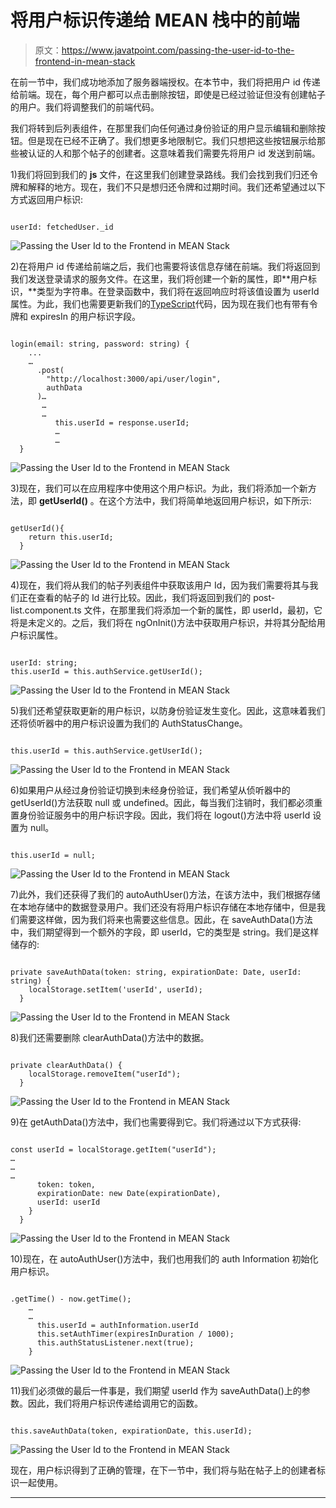 # 将用户标识传递给 MEAN 栈中的前端

> 原文：<https://www.javatpoint.com/passing-the-user-id-to-the-frontend-in-mean-stack>

在前一节中，我们成功地添加了服务器端授权。在本节中，我们将把用户 id 传递给前端。现在，每个用户都可以点击删除按钮，即使是已经过验证但没有创建帖子的用户。我们将调整我们的前端代码。

我们将转到后列表组件，在那里我们向任何通过身份验证的用户显示编辑和删除按钮。但是现在已经不正确了。我们想更多地限制它。我们只想把这些按钮展示给那些被认证的人和那个帖子的创建者。这意味着我们需要先将用户 id 发送到前端。

1)我们将回到我们的 **js** 文件，在这里我们创建登录路线。我们会找到我们归还令牌和解释的地方。现在，我们不只是想归还令牌和过期时间。我们还希望通过以下方式返回用户标识:

```

userId: fetchedUser._id

```

![Passing the User Id to the Frontend in MEAN Stack](img/dd263a84ebc2304ccb15ceaadecc8dee.png)

2)在将用户 id 传递给前端之后，我们也需要将该信息存储在前端。我们将返回到我们发送登录请求的服务文件。在这里，我们将创建一个新的属性，即**用户标识，**类型为字符串。在登录函数中，我们将在返回响应时将该值设置为 userId 属性。为此，我们也需要更新我们的[TypeScript](https://www.javatpoint.com/typescript-tutorial)代码，因为现在我们也有带有令牌和 expiresIn 的用户标识字段。

```

login(email: string, password: string) {
    ...
    …
      .post(
        "http://localhost:3000/api/user/login",
        authData
      )…
       …
       …
          this.userId = response.userId;
          …
          …
  }

```

![Passing the User Id to the Frontend in MEAN Stack](img/e2b6acff652933c935bbe038717c32ab.png)

3)现在，我们可以在应用程序中使用这个用户标识。为此，我们将添加一个新方法，即 **getUserId()** 。在这个方法中，我们将简单地返回用户标识，如下所示:

```

getUserId(){
    return this.userId;
  }

```

![Passing the User Id to the Frontend in MEAN Stack](img/d81525393e2ae73340d743c49661a3c0.png)

4)现在，我们将从我们的帖子列表组件中获取该用户 Id，因为我们需要将其与我们正在查看的帖子的 Id 进行比较。因此，我们将返回到我们的 post-list.component.ts 文件，在那里我们将添加一个新的属性，即 userId，最初，它将是未定义的。之后，我们将在 ngOnInit()方法中获取用户标识，并将其分配给用户标识属性。

```

userId: string;
this.userId = this.authService.getUserId();

```

![Passing the User Id to the Frontend in MEAN Stack](img/dc94ae48c6c9a5ac929f45736eca5f83.png)

5)我们还希望获取更新的用户标识，以防身份验证发生变化。因此，这意味着我们还将侦听器中的用户标识设置为我们的 AuthStatusChange。

```

this.userId = this.authService.getUserId();

```

![Passing the User Id to the Frontend in MEAN Stack](img/bb14e89e055266a5ec11f08a1cad900a.png)

6)如果用户从经过身份验证切换到未经身份验证，我们希望从侦听器中的 getUserId()方法获取 null 或 undefined。因此，每当我们注销时，我们都必须重置身份验证服务中的用户标识字段。因此，我们将在 logout()方法中将 userId 设置为 null。

```

this.userId = null;

```

![Passing the User Id to the Frontend in MEAN Stack](img/a78c3261395c16e1c049d79d252e9013.png)

7)此外，我们还获得了我们的 autoAuthUser()方法，在该方法中，我们根据存储在本地存储中的数据登录用户。我们还没有将用户标识存储在本地存储中，但是我们需要这样做，因为我们将来也需要这些信息。因此，在 saveAuthData()方法中，我们期望得到一个额外的字段，即 userId，它的类型是 string。我们是这样储存的:

```

private saveAuthData(token: string, expirationDate: Date, userId: string) {
    localStorage.setItem('userId', userId);
  }

```

![Passing the User Id to the Frontend in MEAN Stack](img/06a30f66fc513445f439f2a7fb4edb6b.png)

8)我们还需要删除 clearAuthData()方法中的数据。

```

private clearAuthData() {
    localStorage.removeItem("userId");
  }

```

![Passing the User Id to the Frontend in MEAN Stack](img/0a9e6d94d263cd8b452dba22a1d38c64.png)

9)在 getAuthData()方法中，我们也需要得到它。我们将通过以下方式获得:

```

const userId = localStorage.getItem("userId");
…
…
…
      token: token,
      expirationDate: new Date(expirationDate),
      userId: userId
    }
  }

```

![Passing the User Id to the Frontend in MEAN Stack](img/3e25fc2d66aded5834837e4793cd08e8.png)

10)现在，在 autoAuthUser()方法中，我们也用我们的 auth Information 初始化用户标识。

```

.getTime() - now.getTime();
    …
    …
      this.userId = authInformation.userId
      this.setAuthTimer(expiresInDuration / 1000);
      this.authStatusListener.next(true);
    }

```

![Passing the User Id to the Frontend in MEAN Stack](img/8d034d766d973be37748dac1b74c12b5.png)

11)我们必须做的最后一件事是，我们期望 userId 作为 saveAuthData()上的参数。因此，我们将用户标识传递给调用它的函数。

```

this.saveAuthData(token, expirationDate, this.userId);

```

![Passing the User Id to the Frontend in MEAN Stack](img/2dddcf09e358974ef4645a4025e6500e.png)

现在，用户标识得到了正确的管理，在下一节中，我们将与贴在帖子上的创建者标识一起使用。

* * *